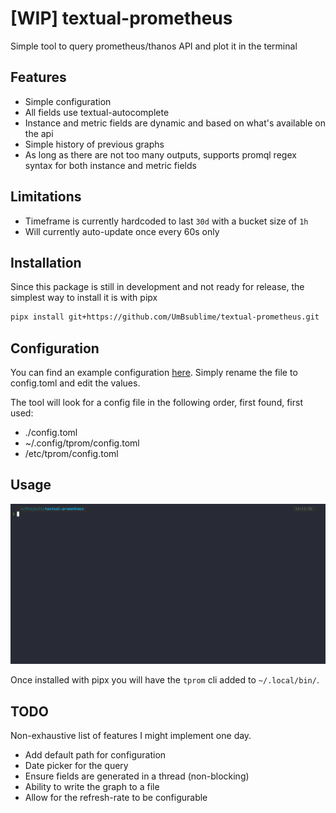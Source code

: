 # [WIP] textual-prometheus

Simple tool to query prometheus/thanos API and plot it in the terminal

## Features

- Simple configuration
- All fields use textual-autocomplete
- Instance and metric fields are dynamic and based on what's available on the api
- Simple history of previous graphs
- As long as there are not too many outputs, supports promql regex syntax
  for both instance and metric fields 

## Limitations

- Timeframe is currently hardcoded to last `30d` with a bucket size of `1h`
- Will currently auto-update once every 60s only

## Installation

Since this package is still in development and not ready for release,
the simplest way to install it is with pipx

```bash
pipx install git+https://github.com/UmBsublime/textual-prometheus.git
```

## Configuration

You can find an example configuration [here](./config.toml.example). 
Simply rename the file to config.toml and edit the values.

The tool will look for a config file in the following order,
first found, first used:

- ./config.toml
- ~/.config/tprom/config.toml
- /etc/tprom/config.toml

## Usage

![example](./demo.gif)

Once installed with pipx you will have the `tprom` cli added to `~/.local/bin/`.

## TODO

Non-exhaustive list of features I might implement one day.

- Add default path for configuration
- Date picker for the query
- Ensure fields are generated in a thread (non-blocking)
- Ability to write the graph to a file
- Allow for the refresh-rate to be configurable

